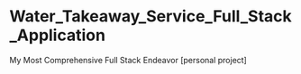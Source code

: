 # Water_Takeaway_Service_Full_Stack_Application
My Most Comprehensive Full Stack Endeavor [personal project]
